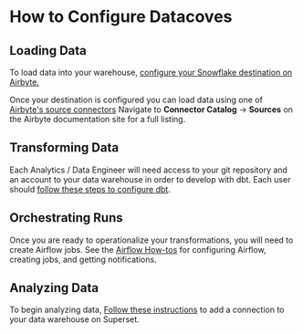 # How to Configure Datacoves

## Loading Data <!-- {docsify-ignore} -->

To load data into your warehouse, [configure your Snowflake destination on Airbyte.](https://docs.airbyte.com/integrations/destinations/snowflake)

Once your destination is configured you can load data using one of [Airbyte's source connectors](https://docs.airbyte.com/quickstart/add-a-source) Navigate to **Connector Catalog** -> **Sources** on the Airbyte documentation site for a full listing.

## Transforming Data <!-- {docsify-ignore} -->

Each Analytics / Data Engineer will need access to your git repository and an account to your data warehouse in order to develop with dbt. Each user should [follow these steps to configure dbt](/how-tos/datacoves/transform.md).

## Orchestrating Runs <!-- {docsify-ignore} -->

Once you are ready to operationalize your transformations, you will need to create Airflow jobs. See the [Airflow How-tos](/how-tos/airflow/) for configuring Airflow, creating jobs, and getting notifications.

## Analyzing Data <!-- {docsify-ignore} -->

To begin analyzing data, [Follow these instructions](/how-tos/datacoves/analyze.md) to add a connection to your data warehouse on Superset.
